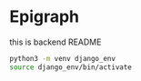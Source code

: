 # Epigraph


this is backend README 


```bash
python3 -m venv django_env
source django_env/bin/activate
```